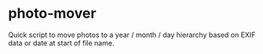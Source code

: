 photo-mover
===========

Quick script to move photos to a year / month / day hierarchy based on EXIF data or date at start of file name.